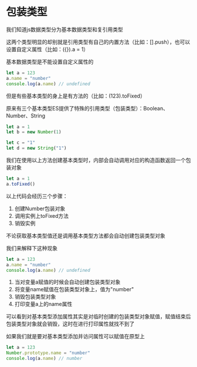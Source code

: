 # 包装类型

我们知道js数据类型分为基本数据类型和复引用类型

这两个类型明显的却别就是引用类型有自己的内置方法（比如：[].push），也可以设置自定义属性（比如：({}).a = 1）

基本数据类型是不能设置自定义属性的

```js
let a = 123
a.name = "number"
console.log(a.name) // undefined
```

但是有些基本类型的身上是有方法的（比如：(123).toFixed）

原来有三个基本类型ES提供了特殊的引用类型（包装类型）：Boolean、Number、String

```js
let a = 1
let b = new Number(1)

let c = "1"
let d = new String("1")
```

我们在使用以上方法创建基本类型时，内部会自动调用对应的构造函数返回一个包装对象

```js
let a = 1
a.toFixed()
```

以上代码会经历三个步骤：
1. 创建Number包装对象
2. 调用实例上toFixed方法
3. 销毁实例

不论获取基本类型值还是调用基本类型方法都会自动创建包装类型对象

我们来解释下这种现象

```js
let a = 123
a.name = "number"
console.log(a.name) // undefined
```

1. 当对变量a赋值的时候会自动创建包装类型对象
2. 将变量name赋值在包装类型对象上，值为"number"
3. 销毁包装类型对象
4. 打印变量a上的name属性

可以看到对基本类型添加属性其实是对临时创建的包装类型对象赋值，赋值结束后包装类型对象就会销毁，这时在进行打印属性就找不到了

如果我们就是要对基本类型添加并访问属性可以赋值在原型上

```js
let a = 123
Number.prototype.name = "number"
console.log(a.name) // number
```